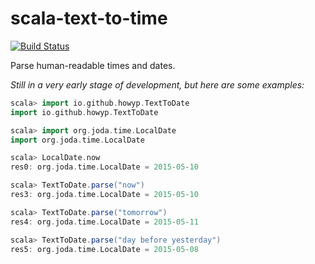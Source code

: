 # scala-text-to-time

[![Build Status](https://travis-ci.org/howyp/scala-text-to-time.svg?branch=master)](https://travis-ci.org/howyp/scala-text-to-time)

Parse human-readable times and dates.

_Still in a very early stage of development, but here are some examples:_

```scala
scala> import io.github.howyp.TextToDate
import io.github.howyp.TextToDate

scala> import org.joda.time.LocalDate
import org.joda.time.LocalDate

scala> LocalDate.now
res0: org.joda.time.LocalDate = 2015-05-10

scala> TextToDate.parse("now")
res3: org.joda.time.LocalDate = 2015-05-10

scala> TextToDate.parse("tomorrow")
res4: org.joda.time.LocalDate = 2015-05-11

scala> TextToDate.parse("day before yesterday")
res5: org.joda.time.LocalDate = 2015-05-08
```
